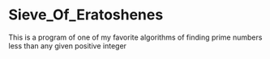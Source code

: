 # Sieve_Of_Eratoshenes
This is a program of one of my favorite algorithms of finding prime numbers less than any given positive integer

